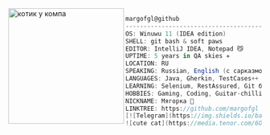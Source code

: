 <img align="left" src="https://media.tenor.com/_U6qk_9DbUoAAAAC/cat-computer.gif" alt="котик у компа" width="230" />

```csharp
margofgl@github
-------------------------------------------------
OS: Winuwu 11 (IDEA edition)
SHELL: git bash & soft paws
EDITOR: IntelliJ IDEA, Notepad 😼
UPTIME: 5 years in QA skies ✈️
LOCATION: RU
SPEAKING: Russian, English (с сарказмом)
LANGUAGES: Java, Gherkin, TestCases++
LEARNING: Selenium, RestAssured, Git без паники
HOBBIES: Gaming, Coding, Guitar-chillin', Drawing
NICKNAME: Мягорка 🐾
LINKTREE: https://github.com/margofgl
[![Telegram](https://img.shields.io/badge/-@mrgtc-2CA5E0?style=flat&logo=telegram&logoColor=white)](https://t.me/mrgtc)  
![cute cat](https://media.tenor.com/6O9lJIR9zpYAAAAd/cat-nyan-cat.gif)
